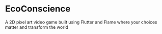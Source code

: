 # EcoConscience
A 2D pixel art video game built using Flutter and Flame where your choices matter and transform the world